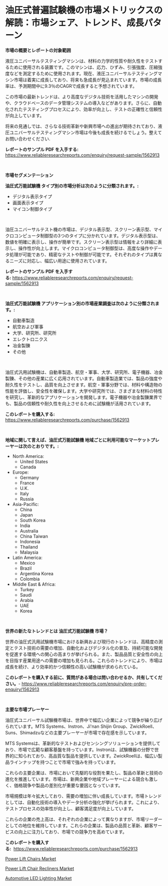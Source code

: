 <p><h1>油圧式普遍試験機の市場メトリックスの解読：市場シェア、トレンド、成長パターン</h1></p><p><strong>市場の概要とレポートの対象範囲</strong></p>
<p><p>液圧ユニバーサルテスティングマシンは、材料の力学的性質や耐久性をテストするために使用される装置です。このマシンは、応力、ひずみ、引張強度、圧縮強度などを測定するために使用されます。現在、液圧ユニバーサルテスティングマシン市場は着実に成長しており、将来も急成長が見込まれています。市場の成長率は、予測期間中に9.3％のCAGRで成長すると予想されています。</p><p>この市場の最新トレンドは、より高度なデジタル技術を活用したマシンの開発や、クラウドベースのデータ管理システムの導入などがあります。さらに、自動化されたテスティングプロセスにより、効率が向上し、テストの正確性と信頼性が向上しています。</p><p>将来の見通しでは、さらなる技術革新や新興市場への進出が期待されており、液圧ユニバーサルテスティングマシン市場は今後も成長を続けるでしょう。整えてお問い合わせください.</p></p>
<p><strong>レポートのサンプル PDF を入手する:</strong> <a href="https://www.reliableresearchreports.com/enquiry/request-sample/1562913">https://www.reliableresearchreports.com/enquiry/request-sample/1562913</a></p>
<p>&nbsp;</p>
<p><strong>市場セグメンテーション</strong></p>
<p><strong>油圧式万能試験機 タイプ別の市場分析は次のように分類されます。:</strong></p>
<p><ul><li>デジタル表示タイプ</li><li>画面表示タイプ</li><li>マイコン制御タイプ</li></ul></p>
<p>&nbsp;</p>
<p><p>油圧ユニバーサルテスト機の市場は、デジタル表示型、スクリーン表示型、マイクロコンピュータ制御型の3つのタイプに分かれています。デジタル表示型は、数値を明確に表示し、操作が簡単です。スクリーン表示型は情報をより詳細に表示し、操作性が向上します。マイクロコンピュータ制御型は、高度な操作やデータ処理が可能であり、精密なテストや制御が可能です。それぞれのタイプは異なるニーズに対応し、幅広い用途に使用されています。</p></p>
<p><strong>レポートのサンプル PDF を入手する:</strong>&nbsp;<a href="https://www.reliableresearchreports.com/enquiry/request-sample/1562913">https://www.reliableresearchreports.com/enquiry/request-sample/1562913</a></p>
<p>&nbsp;</p>
<p><strong> 油圧式万能試験機 アプリケーション別の市場産業調査は次のように分類されます。:</strong></p>
<p><ul><li>自動車製造</li><li>航空および軍事</li><li>大学、研究所、研究所</li><li>エレクトロニクス</li><li>冶金製錬</li><li>その他</li></ul></p>
<p>&nbsp;</p>
<p><p>油圧式汎用試験機は、自動車製造、航空・軍事、大学、研究所、電子機器、冶金製錬、その他の産業に広く応用されています。自動車製造業では、製品の強度や耐久性をテストし、品質を向上させます。航空・軍事分野では、材料や構造物の性能を評価し、安全性を確保します。大学や研究所では、さまざまな材料の特性を研究し、革新的なアプリケーションを開発します。電子機器や冶金製錬業界でも、製品の信頼性や耐久性を向上させるために試験機が活用されています。</p></p>
<p><strong>このレポートを購入する:</strong>&nbsp; <a href="https://www.reliableresearchreports.com/purchase/1562913">https://www.reliableresearchreports.com/purchase/1562913</a></p>
<p>&nbsp;</p>
<p><strong>地域に関して言えば、油圧式万能試験機 地域ごとに利用可能なマーケットプレーヤーは次のとおりです。:</strong></p>
<p><ul>
    <li>
        North America:
        <ul>
            <li>United States</li>
            <li>Canada</li>
        </ul>
    </li>
    <li>
        Europe:
        <ul>
            <li>Germany</li>
            <li>France</li>
            <li>U.K.</li>
            <li>Italy</li>
            <li>Russia</li>
        </ul>
    </li>
    <li>
        Asia-Pacific:
        <ul>
            <li>China</li>
            <li>Japan</li>
            <li>South Korea</li>
            <li>India</li>
            <li>Australia</li>
            <li>China Taiwan</li>
            <li>Indonesia</li>
            <li>Thailand</li>
            <li>Malaysia</li>
        </ul>
    </li>
    <li>
        Latin America:
        <ul>
            <li>Mexico</li>
            <li>Brazil</li>
            <li>Argentina Korea</li>
            <li>Colombia</li>
        </ul>
    </li>
    <li>
        Middle East & Africa:
        <ul>
            <li>Turkey</li>
            <li>Saudi</li>
            <li>Arabia</li>
            <li>UAE</li>
            <li>Korea</li>
        </ul>
    </li>
    </ul></p>
<p>&nbsp;</p>
<p><strong>世界の新たなトレンドとは 油圧式万能試験機 市場？</strong></p>
<p><p>世界の油圧式汎用試験機市場における新興および現行のトレンドは、高精度の測定とテスト技術の需要の増加、自動化およびデジタル化の普及、持続可能な開発を促進する環境への関心の高まりが挙げられる。また、製品品質と安全性の向上を目指す産業用途への需要の増加も見られる。これらのトレンドにより、市場は成長を続け、より効率的かつ信頼性の高い試験機が求められている。</p></p>
<p><strong>このレポートを購入する前に、質問がある場合は問い合わせるか、共有してください。</strong>- <a href="https://www.reliableresearchreports.com/enquiry/pre-order-enquiry/1562913">https://www.reliableresearchreports.com/enquiry/pre-order-enquiry/1562913</a></p>
<p>&nbsp;</p>
<p><strong>主要な市場プレーヤー</strong></p>
<p><p>油圧式ユニバーサル試験機市場は、世界中で幅広い企業によって競争が繰り広げられています。MTS Systems、Instron、Ji'nan Shijin Group、ZwickRoell、Suns、Shimadzuなどの主要プレーヤーが市場で存在感を示しています。</p><p>MTS Systemsは、革新的なテストおよびセンシングソリューションを提供しており、市場で広範な顧客基盤を持っています。Instronは、試験機器の分野で世界的に知られており、高品質な製品を提供しています。ZwickRoellは、幅広い製品ラインナップを持つことで市場で強みを持っています。</p><p>これらの主要企業は、市場において先駆的な役割を果たし、製品の革新と技術の進化を推進しています。市場は、新興企業や地域プレーヤーによる競合も激しく、価格競争や製品の差別化が重要な要因となっています。</p><p>市場規模は年々拡大しており、需要の増加に伴い成長しています。市場トレンドとしては、自動化技術の導入やデータ分析の強化が挙げられます。これにより、テストプロセスの効率性が向上し、顧客満足度が向上しています。</p><p>これらの企業の売上高は、それぞれの企業によって異なりますが、市場リーダーとしての地位を維持しています。これらの企業は、製品の品質と革新、顧客サービスの向上に注力しており、市場での競争力を高めています。</p></p>
<p><strong>このレポートを購入する:</strong>&nbsp;&nbsp;<a href="https://www.reliableresearchreports.com/purchase/1562913">https://www.reliableresearchreports.com/purchase/1562913</a></p>
<p><p><a href="https://github.com/wusalecollins540tpqoz/Market-Research-Report-List-1/blob/main/power-lift-chairs-market.md">Power Lift Chairs Market</a></p><p><a href="https://github.com/kathiaseamanalvaradovlprc2h/Market-Research-Report-List-1/blob/main/power-lift-chair-recliners-market.md">Power Lift Chair Recliners Market</a></p><p><a href="https://zircon-bluebell-299.notion.site/Global-Automotive-LED-Lighting-Market-by-Types-Applications-and-Major-Players-with-Regional-Growt-0a319b42b0aa4974854863dd20c0ad0f">Automotive LED Lighting Market</a></p></p>